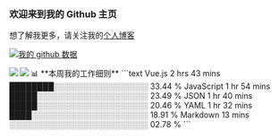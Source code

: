 ### 欢迎来到我的 Github 主页

想了解我更多，请关注我的[个人博客](https://chinesee.github.io/my-awsome-blog/)

[![我的 github 数据](https://github-readme-stats.vercel.app/api?username=Chinesee&show_icons=true&title_color=ffcb6b&text_color=9aaccd&icon_color=82aaff&bg_color=292d3e)](https://github.com/anuraghazra/github-readme-stats/blob/master/readme_cn.md)

<a href="https://github.com/Chinesee/eason-club">
  <img align="left" src="https://github-readme-stats.vercel.app/api/pin/?username=Chinesee&repo=eason-club&title_color=ffcb6b&text_color=9aaccd&icon_color=82aaff&bg_color=292d3e" />
</a>

<a href="https://github.com/Chinesee/love-share-service">
  <img align="left" src="https://github-readme-stats.vercel.app/api/pin/?username=Chinesee&repo=love-share-service&title_color=ffcb6b&text_color=9aaccd&icon_color=82aaff&bg_color=292d3e" />
</a>


<div>
📊 **本周我的工作细则**
<!--START_SECTION:waka-->
```text
Vue.js      2 hrs 43 mins       ████████░░░░░░░░░░░░░░░░░   33.44 % 
JavaScript  1 hr 54 mins        █████░░░░░░░░░░░░░░░░░░░░   23.49 % 
JSON        1 hr 40 mins        █████░░░░░░░░░░░░░░░░░░░░   20.46 % 
YAML        1 hr 32 mins        ████░░░░░░░░░░░░░░░░░░░░░   18.91 % 
Markdown    13 mins             ░░░░░░░░░░░░░░░░░░░░░░░░░   02.78 %
```
<!--END_SECTION:waka-->
</div>
